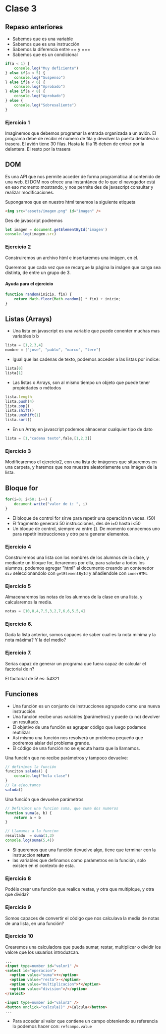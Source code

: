 
# Clase 3

## Repaso anteriores

- Sabemos que es una variable
- Sabemos que es una instrucción
- Sabemos la diferencia entre == y ===
- Sabemos que es un condicional

```javascript
if(a < 1) {
    console.log("Muy deficiente")
} else if(a < 5) {
    console.log("Suspenso")
} else if(a < 6) {
    console.log("Aprobado")
} else if(a < 8) {
    console.log("Aprobado")
} else {
    console.log("Sobresaliente")
}
```

### Ejercicio 1

Imaginemos que debemos programar la entrada organizada a un avión. El programa
debe de recibir el número de fila y devolver la puerta delantera o trasera.
El avión tiene 30 filas. Hasta la fila 15 deben de entrar por la delantera. El resto
por la trasera

## DOM

Es una API que nos permite acceder de forma programática al contenido de una web. El DOM nos ofrece una instantánea de lo que el navegador está en eso momento mostrando, y nos permite des de javascript consultar y realizar modificaciones.

Supongamos que en nuestro html tenemos la siguiente etiqueta

```html
<img src="assets/imagen.png" id="imagen" />
```

Des de javascript podremos  
```js
let imagen = document.getElementById('imagen')
console.log(imagen.src)
```


### Ejercicio 2

Construiremos un archivo html e insertaremos una imágen, en él. 

Queremos que cada vez que se recargue la página la imágen que carga sea distinta, de entre un grupo de 3.


#### Ayuda para el ejercicio

```javascript
function random(inicio, fin) {
    return Math.floor(Math.random() * fin) + inicio;
}
```


## Listas (Arrays)

- Una lista en javascript es una variable que puede conenter muchas mas variables
 b b 
```javascript
lista = [1,2,3,4]
nombre = ["jose", "pablo", "marco", "tere"]
```
- Igual que las cadenas de texto, podemos acceder a las listas por indice:

```javascript
lista[0]
lista[1]
```

- Las listas o Arrays, son al mismo tiempo un objeto que puede tener propiedades o 
métodos

```javascript
lista.length
lista.push(4)
lista.pop()
lista.shift()
lista.unshift(1)
lista.sort()
```

- En un Array en javascript podemos almacenar cualquier tipo de dato

```javascript
lista = [1,"cadena texto",fale,[1,2,3]]
```

### Ejercicio 3

Modificaremos el ejercicio2, con una lista de imágenes que situaremos en una carpeta, 
y haremos que nos muestre aleatoriamente una imágen de la lista.

## Bloque for

```javascript
for(i=0; i<50; i++) {
    document.write("valor de i: ", i)
}
```

- El bloque de control for sirve para repetir una operación **n** veces. (50)
- El fragmento generará 50 instrucciones, des de i=0 hasta i<50
- Un bloque de control, siempre va entre {}. De momento conocemos uno para repetir 
instrucciones y otro para generar elementos.

### Ejercicio 4

Construiremos una lista con los nombres de los alumnos de la clase, y mediante un bloque
for, iteraremos por ella, para saludar a todos los alumnos, podemos agregar "html" al documento
creando un contenedor `div` seleccionandolo con `getElementById` y añadiendole con `innerHTML`


### Ejercicio 5

Almacenaremos las notas de los alumnos de la clase en una lista, y calcularemos la media.

```javascript
notas = [10,8,4,7,5,3,2,7,6,6,5,5,4]
```

### Ejercicio 6.

Dada la lista anterior, somos capaces de saber cual es la nota mínima y la nota máxima? 
Y la del medio?


### Ejercicio 7.

Serías capaz de generar un programa que fuera capaz de calcular el factorial de n?

El factorial de 5! es: 5*4*3*2*1


## Funciones

- Una función es un conjunto de instrucciones agrupado como una nueva instrucción.
- Una función recibe unas variables (parámetros) y puede (o no) devolver un resultado.
- El objetivo de una función es agrupar código que luego podamos reutilizar
- Así mismo una función nos resolverá un problema pequeño que podremos aislar del problema 
  grande.
- El código de una función no se ejecuta hasta que la llamamos.


Una función que no recibe parámetros y tampoco devuelve:

```javascript
// definimos la función
funciton saluda() {
    console.log("hola clase")
}
// la ejecutamos
saluda()
```

Una función que devuelve parámetros
```javascript
// Definimos una funcion suma, que suma dos numeros
function suma(a, b) {
    return a + b
}

// Llamamos a la funcion
resultado  = suma(1,3)
console.log(suma(5,4))
```

- Si queremos que una función devuelve algo, tiene que terminar con la 
instruccion __return__
- las variables que definamos como parámetros en la función, solo existen 
en el contexto de esta.

### Ejercicio 8

Podéis crear una función que realice restas, y otra que multiplque, y otra que divida?

### Ejercicio 9

Somos capaces de convertir el código que nos calculava la media de notas de una lista, 
en una función?

### Ejercicio 10

Crearemos una calculadora que pueda sumar, restar, multiplicar o dividir los valore que 
los usuarios introduzcan.


```html
...
<input type=number id="valor1" />
<select id="operacion">
  <option value="suma">+</option>
  <option value="resta">-</option>
  <option value="multiplicacion">*</option>
  <option value="division">/</option>
</select>

<input type=number id="valor2" />
<button onclick="calcula()" />Calcula</button>
...
```

* Para acceder al valor que contiene un campo obteniendo su referencia lo podemos hacer con: `refcampo.value `

